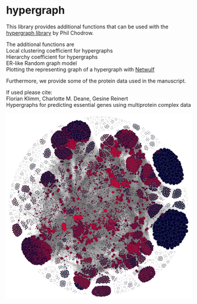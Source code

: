 # hypergraph

This library provides additional functions that can be used with the [hypergraph library](https://github.com/PhilChodrow/hypergraph) by Phil Chodrow.

The additional functions are\
Local clustering coefficient for hypergraphs\
Hierarchy coefficient for hypergraphs\
ER-like Random graph model\
Plotting the representing graph of a hypergraph with [Netwulf](https://pypi.org/project/netwulf/)





Furthermore, we provide some of the protein data used in the manuscript.

If used please cite:\
Florian Klimm, Charlotte M. Deane, Gesine Reinert\
Hypergraphs for predicting essential genes using multiprotein complex data

![alt text](./fig/proteinHypergraphV2.jpeg)

